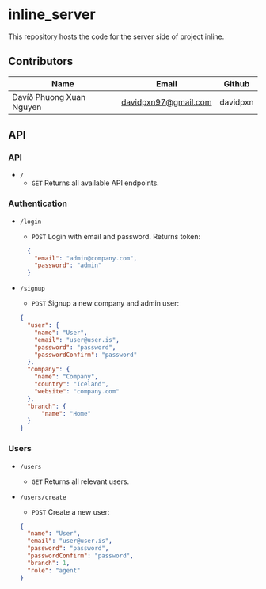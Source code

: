 # inline_server

This repository hosts the code for the server side of project inline.


## Contributors

| Name        | Email           | Github  |
| ------------- |-------------| -----|
| Davíð Phuong Xuan Nguyen     | davidpxn97@gmail.com | davidpxn |


## API

### API 

* `/`
  * `GET` Returns all available API endpoints.
  
### Authentication

* `/login`
  * `POST` Login with email and password. Returns token:
  ```json
    {
      "email": "admin@company.com",
      "password": "admin"
    }
  ```
  
* `/signup`
  * `POST` Signup a new company and admin user:
  ```json
  {
    "user": {
      "name": "User",
      "email": "user@user.is",
      "password": "password",
      "passwordConfirm": "password"
    },
    "company": {
      "name": "Company",
      "country": "Iceland",
      "website": "company.com"
    },
    "branch": {
    	"name": "Home"
    }
  }
  ```

### Users

* `/users`
  * `GET` Returns all relevant users.
  
* `/users/create`
  * `POST` Create a new user:
  ```json
  {
    "name": "User",
    "email": "user@user.is",
    "password": "password",
    "passwordConfirm": "password",
    "branch": 1,
    "role": "agent"
  }
  ```
